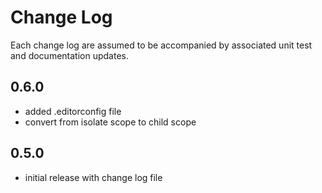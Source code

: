 # Change Log

Each change log are assumed to be accompanied by associated unit test and documentation updates.

## 0.6.0

- added .editorconfig file
- convert from isolate scope to child scope

## 0.5.0

- initial release with change log file
